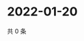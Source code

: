 # 2022-01-20

共 0 条

<!-- BEGIN WEIBO -->
<!-- 最后更新时间 Thu Jan 20 2022 02:10:04 GMT+0800 (China Standard Time) -->

<!-- END WEIBO -->
